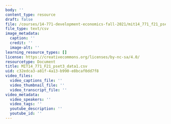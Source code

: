 ```yaml
---
body: ''
content_type: resource
draft: false
file: /courses/14-771-development-economics-fall-2021/mit14_771_f21_pset3_data1.csv
file_type: text/csv
image_metadata:
  caption: ''
  credit: ''
  image-alt: ''
learning_resource_types: []
license: https://creativecommons.org/licenses/by-nc-sa/4.0/
resourcetype: Document
title: MIT14_771_F21_pset3_data1.csv
uid: c32edca3-a81f-4a13-b990-e8bcaf0dd7f8
video_files:
  video_captions_file: ''
  video_thumbnail_file: ''
  video_transcript_file: ''
video_metadata:
  video_speakers: ''
  video_tags: ''
  youtube_description: ''
  youtube_id: ''
---
```

